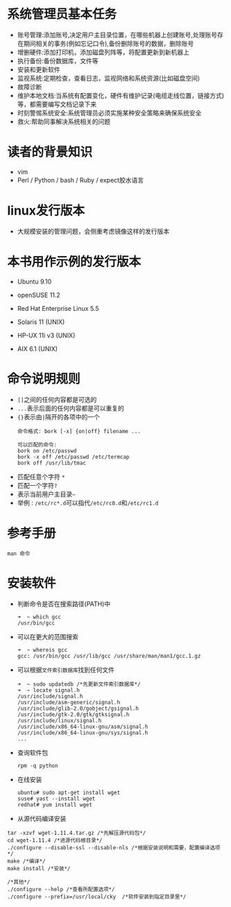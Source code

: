 # 系统管理员基本任务
- 账号管理:添加账号,决定用户主目录位置，在哪些机器上创建账号,处理账号存在期间相关的事务(例如忘记口令),备份删除账号的数据，删除账号
- 增删硬件:添加打印机，添加磁盘列阵等，将配置更新到新机器上
- 执行备份:备份数据库，文件等
- 安装和更新软件
- 监视系统:定期检查，查看日志，监视网络和系统资源(比如磁盘空间)
- 故障诊断
- 维护本地文档:当系统有配置变化，硬件有维护记录(电缆走线位置，链接方式)等，都需要编写文档记录下来
- 时刻警惕系统安全:系统管理员必须实施某种安全策略来确保系统安全
- 救火:帮助同事解决系统相关的问题

# 读者的背景知识
- vim
- Perl / Python / bash / Ruby / expect胶水语言

# linux发行版本
- 大规模安装的管理问题，会侧重考虑镜像这样的发行版本

# 本书用作示例的发行版本
- Ubuntu 9.10
- openSUSE 11.2
- Red Hat Enterprise Linux 5.5

- Solaris 11 (UNIX)
- HP-UX 11i v3 (UNIX)
- AIX 6.1 (UNIX)

# 命令说明规则
- `[]`之间的任何内容都是可选的
- `...`表示后面的任何内容都是可以重复的
- `{}`表示由`|`隔开的各项中的一个
    ```
    命令格式: bork [-x] {on|off} filename ...

    可以匹配的命令:
    bork on /etc/passwd
    bork -x off /etc/passwd /etc/termcap
    bork off /usr/lib/tmac
    ```
- 匹配任意个字符 `*` 
- 匹配一个字符`?`
- 表示当前用户主目录`~`
- 举例 : `/etc/rc*.d`可以指代`/etc/rc0.d`和`/etc/rc1.d`

# 参考手册
```
man 命令
```

# 安装软件
- 判断命令是否在搜索路径(PATH)中
    ```
    ➜  ~ which gcc
    /usr/bin/gcc
    ```
- 可以在更大的范围搜索
    ```
    ➜  ~ whereis gcc
    gcc: /usr/bin/gcc /usr/lib/gcc /usr/share/man/man1/gcc.1.gz
    ```
- 可以根据`文件索引数据库`找到任何文件
    ```
    ➜  ~ sudo updatedb /*先更新文件索引数据库*/
    ➜  ~ locate signal.h
    /usr/include/signal.h
    /usr/include/asm-generic/signal.h
    /usr/include/glib-2.0/gobject/gsignal.h
    /usr/include/gtk-2.0/gtk/gtksignal.h
    /usr/include/linux/signal.h
    /usr/include/x86_64-linux-gnu/asm/signal.h
    /usr/include/x86_64-linux-gnu/sys/signal.h
    ...
    ```
- 查询软件包
    ```
    rpm -q python
    ```
- 在线安装
    ```shell
    ubuntu# sudo apt-get install wget
    suse# yast --install wget
    redhat# yum install wget
    ```
- 从源代码编译安装
```
tar -xzvf wget-1.11.4.tar.gz /*先解压源代码包*/
cd wget-1.11.4 /*进源代码根目录*/
./configure --disable-ssl --disable-nls /*根据安装说明和需要，配置编译选项*/
make /*编译*/
make install /*安装*/

/*其他*/
./configure --help /*查看所配置选项*/
./configure --prefix=/usr/local/cky  /*软件安装到指定目录里*/
```
